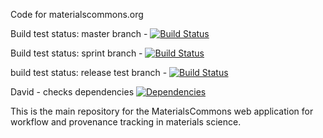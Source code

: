 Code for materialscommons.org

Build test status: master branch - [![Build Status](https://travis-ci.org/materials-commons/materialscommons.org.svg?branch=master)](https://travis-ci.org/materials-commons/materialscommons.org)

Build test status: sprint branch - [![Build Status](https://travis-ci.org/materials-commons/materialscommons.org.svg?branch=sprint)](https://travis-ci.org/materials-commons/materialscommons.org)

build test status: release test branch - [![Build Status](https://travis-ci.org/materials-commons/materialscommons.org.svg?branch=release)](https://travis-ci.org/materials-commons/materialscommons.org)

David - checks dependencies [![Dependencies](https://david-dm.org/terry-weymouth/materialscommons.org.svg)](https://david-dm.org/terry-weymouth/materialscommons.org)

This is the main repository for the MaterialsCommons web application for workflow and provenance tracking in materials science.
